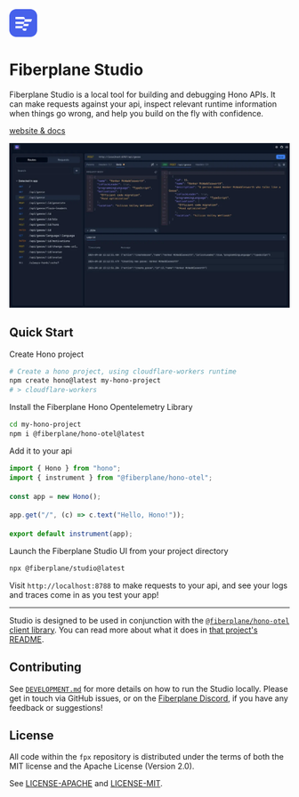 
<img src="./studio/src/assets/fp-logo-fav.svg" alt="Fiberplane Logo" width="50" />

# Fiberplane Studio

Fiberplane Studio is a local tool for building and debugging Hono APIs. It can make requests against your api, inspect relevant runtime information when things go wrong, and help you build on the fly with confidence.

[website & docs](https://fiberplane.com/)

![Fiberplane Studio](./assets/studio.png)

## Quick Start

Create Hono project

```sh
# Create a hono project, using cloudflare-workers runtime
npm create hono@latest my-hono-project
# > cloudflare-workers
```

Install the Fiberplane Hono Opentelemetry Library

```sh
cd my-hono-project
npm i @fiberplane/hono-otel@latest
```

Add it to your api

```ts
import { Hono } from "hono";
import { instrument } from "@fiberplane/hono-otel";

const app = new Hono();

app.get("/", (c) => c.text("Hello, Hono!"));

export default instrument(app);
```

Launch the Fiberplane Studio UI from your project directory

```sh
npx @fiberplane/studio@latest
```

Visit `http://localhost:8788` to make requests to your api, and see your logs and traces come in as you test your app!

***

Studio is designed to be used in conjunction with the [`@fiberplane/hono-otel` client library](https://www.npmjs.com/package/@fiberplane/hono-otel). You can read more about what it does in [that project's README](./packages/client-library-otel/README.md).

## Contributing

See [`DEVELOPMENT.md`](./DEVELOPMENT.md) for more details on how to run the Studio locally. Please get in touch via GitHub issues, or on the [Fiberplane Discord](https://discord.com/invite/cqdY6SpfVR), if you have any feedback or suggestions!

## License

All code within the `fpx` repository is distributed under the terms of
both the MIT license and the Apache License (Version 2.0).

See [LICENSE-APACHE](LICENSE-APACHE) and [LICENSE-MIT](LICENSE-MIT).
